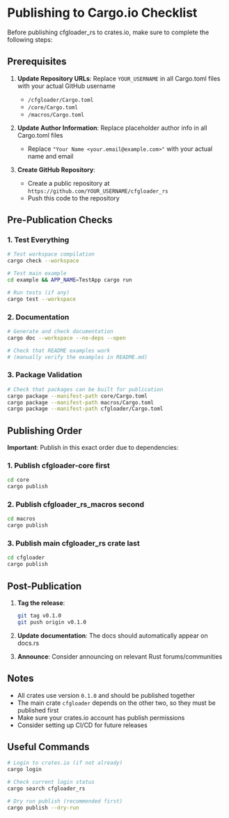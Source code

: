 # Publishing to Cargo.io Checklist

Before publishing cfgloader_rs to crates.io, make sure to complete the following steps:

## Prerequisites

1. **Update Repository URLs**: Replace `YOUR_USERNAME` in all Cargo.toml files with your actual GitHub username
   - `/cfgloader/Cargo.toml`
   - `/core/Cargo.toml` 
   - `/macros/Cargo.toml`

2. **Update Author Information**: Replace placeholder author info in all Cargo.toml files
   - Replace `"Your Name <your.email@example.com>"` with your actual name and email

3. **Create GitHub Repository**: 
   - Create a public repository at `https://github.com/YOUR_USERNAME/cfgloader_rs`
   - Push this code to the repository

## Pre-Publication Checks

### 1. Test Everything
```bash
# Test workspace compilation
cargo check --workspace

# Test main example
cd example && APP_NAME=TestApp cargo run

# Run tests (if any)
cargo test --workspace
```

### 2. Documentation
```bash
# Generate and check documentation
cargo doc --workspace --no-deps --open

# Check that README examples work
# (manually verify the examples in README.md)
```

### 3. Package Validation
```bash
# Check that packages can be built for publication
cargo package --manifest-path core/Cargo.toml
cargo package --manifest-path macros/Cargo.toml  
cargo package --manifest-path cfgloader/Cargo.toml
```

## Publishing Order

**Important**: Publish in this exact order due to dependencies:

### 1. Publish cfgloader-core first
```bash
cd core
cargo publish
```

### 2. Publish cfgloader_rs_macros second  
```bash
cd macros
cargo publish
```

### 3. Publish main cfgloader_rs crate last
```bash
cd cfgloader
cargo publish
```

## Post-Publication

1. **Tag the release**:
   ```bash
   git tag v0.1.0
   git push origin v0.1.0
   ```

2. **Update documentation**: The docs should automatically appear on docs.rs

3. **Announce**: Consider announcing on relevant Rust forums/communities

## Notes

- All crates use version `0.1.0` and should be published together
- The main crate `cfgloader` depends on the other two, so they must be published first
- Make sure your crates.io account has publish permissions
- Consider setting up CI/CD for future releases

## Useful Commands

```bash
# Login to crates.io (if not already)
cargo login

# Check current login status
cargo search cfgloader_rs

# Dry run publish (recommended first)
cargo publish --dry-run
```
